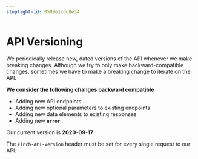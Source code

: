 ```yaml
---
stoplight-id: 0509e1cdd8e34
---
```


# API Versioning

We periodically release new, dated versions of the API whenever we make breaking changes. Although we try to only make backward-compatible changes, sometimes we have to make a breaking change to iterate on the API.

**We consider the following changes backward compatible**

- Adding new API endpoints
- Adding new optional parameters to existing endpoints
- Adding new data elements to existing responses
- Adding new **`error`**

Our current version is **2020-09-17**

The `Finch-API-Version` header must be set for every single request to our API.